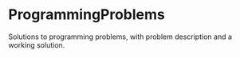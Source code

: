 # ProgrammingProblems
Solutions to programming problems, with problem description and a working solution. 
